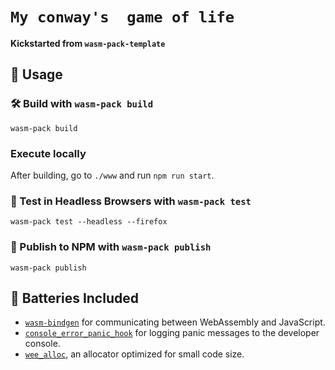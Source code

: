  <h1><code>My conway's  game of life</code></h1>

  <strong>Kickstarted from `wasm-pack-template`</strong>

## 🚴 Usage

### 🛠️ Build with `wasm-pack build`

```
wasm-pack build
```

### Execute locally

After building, go to `./www` and run `npm run start`.

### 🔬 Test in Headless Browsers with `wasm-pack test`

```
wasm-pack test --headless --firefox
```

### 🎁 Publish to NPM with `wasm-pack publish`

```
wasm-pack publish
```

## 🔋 Batteries Included

* [`wasm-bindgen`](https://github.com/rustwasm/wasm-bindgen) for communicating
  between WebAssembly and JavaScript.
* [`console_error_panic_hook`](https://github.com/rustwasm/console_error_panic_hook)
  for logging panic messages to the developer console.
* [`wee_alloc`](https://github.com/rustwasm/wee_alloc), an allocator optimized
  for small code size.

